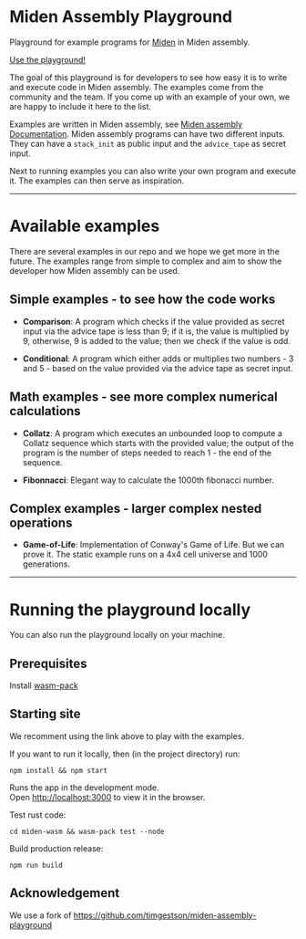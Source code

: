 # Miden Assembly Playground

Playground for example programs for [Miden](https://github.com/maticnetwork/miden) in Miden assembly.

[Use the playground!](https://0xpolygonmiden.github.io/examples/)

The goal of this playground is for developers to see how easy it is to write and execute code in Miden assembly. The examples come from the community and the team. If you come up with an example of your own, we are happy to include it here to the list.

Examples are written in Miden assembly, see [Miden assembly Documentation](https://maticnetwork.github.io/miden/user_docs/assembly/main.html). Miden assembly programs can have two different inputs. They can have a `stack_init` as public input and the `advice_tape` as secret input. 

Next to running examples you can also write your own program and execute it. The examples can then serve as inspiration. 

---
# Available examples
There are several examples in our repo and we hope we get more in the future. The examples range from simple to complex and aim to show the developer how Miden assembly can be used.

## Simple examples - to see how the code works

- **Comparison**: A program which checks if the value provided as secret input via the advice tape is less than 9; if it is, the value is multiplied by 9, otherwise, 9 is added to the value; then we check if the value is odd.

- **Conditional**: A program which either adds or multiplies two numbers - 3 and 5 - based on the value provided via the advice tape as secret input.

## Math examples - see more complex numerical calculations 

- **Collatz**: A program which executes an unbounded loop to compute a Collatz sequence which starts with the provided value; the output of the program is the number of steps needed to reach 1 - the end of the sequence.

- **Fibonnacci**: Elegant way to calculate the 1000th fibonacci number. 

## Complex examples - larger complex nested operations

- **Game-of-Life**: Implementation of Conway's Game of Life. But we can prove it. The static example runs on a 4x4 cell universe and 1000 generations.

---
# Running the playground locally

You can also run the playground locally on your machine. 

## Prerequisites

Install [wasm-pack](https://rustwasm.github.io/wasm-pack/installer/)

## Starting site

We recomment using the link above to play with the examples. 

If you want to run it locally, then (in the project directory) run:

`npm install && npm start`

Runs the app in the development mode.\
Open [http://localhost:3000](http://localhost:3000) to view it in the browser.

Test rust code:

`cd miden-wasm && wasm-pack test --node`

Build production release:

`npm run build`

## Acknowledgement 

We use a fork of https://github.com/timgestson/miden-assembly-playground
